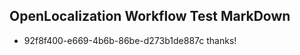 ## OpenLocalization Workflow Test MarkDown
* 92f8f400-e669-4b6b-86be-d273b1de887c thanks!

<!--HONumber=Sep16_HO1-->


